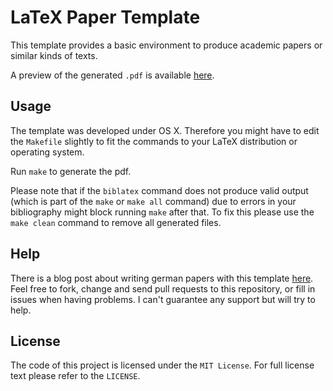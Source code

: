 # LaTeX Paper Template
This template provides a basic environment to produce academic papers or similar kinds of texts.

A preview of the generated `.pdf` is available [here](http://andinfinity.de/show/latex-template/article.pdf).

## Usage
The template was developed under OS X. Therefore you might have to edit the `Makefile` slightly to fit the commands to your LaTeX distribution or operating system.

Run `make` to generate the pdf.

Please note that if the `biblatex` command does not produce valid output (which is part of the `make` or `make all` command) due to errors in your bibliography might block running `make` after that. To fix this please use the `make clean` command to remove all generated files.

## Help
There is a blog post about writing german papers with this template [here](http://andinfinity.de/latex-paper-template-mit-deutscher-ubersetzung/). Feel free to fork, change and send pull requests to this repository, or fill in issues when having problems. I can't guarantee any support but will try to help.

## License
The code of this project is licensed under the `MIT License`. For full license text please refer to the `LICENSE`.
